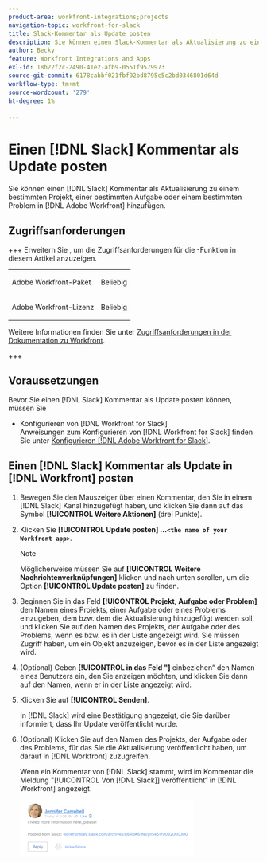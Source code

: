 ```yaml
---
product-area: workfront-integrations;projects
navigation-topic: workfront-for-slack
title: Slack-Kommentar als Update posten
description: Sie können einen Slack-Kommentar als Aktualisierung zu einem bestimmten Projekt, einer bestimmten Aufgabe oder einem bestimmten Problem in Adobe Workfront hinzufügen.
author: Becky
feature: Workfront Integrations and Apps
exl-id: 18b22f2c-2490-41e2-afb9-0551f9579973
source-git-commit: 6178cabbf021fbf92bd8795c5c2bd0346801d64d
workflow-type: tm+mt
source-wordcount: '279'
ht-degree: 1%

---
```


# Einen [!DNL Slack] Kommentar als Update posten

Sie können einen [!DNL Slack] Kommentar als Aktualisierung zu einem bestimmten Projekt, einer bestimmten Aufgabe oder einem bestimmten Problem in [!DNL Adobe Workfront] hinzufügen.

## Zugriffsanforderungen

+++ Erweitern Sie , um die Zugriffsanforderungen für die -Funktion in diesem Artikel anzuzeigen.

<table style="table-layout:auto"> 
 <col> 
 <col> 
 <tbody> 
  <tr> 
   <td role="rowheader">Adobe Workfront-Paket</td> 
   <td> <p>Beliebig</p> </td> 
  </tr> 
  <tr> 
   <td role="rowheader">Adobe Workfront-Lizenz</td> 
   <td> <p>Beliebig</p>
  </tr> 
 </tbody> 
</table>

Weitere Informationen finden Sie unter [Zugriffsanforderungen in der Dokumentation zu Workfront](/help/quicksilver/administration-and-setup/add-users/access-levels-and-object-permissions/access-level-requirements-in-documentation.md).

+++

## Voraussetzungen

Bevor Sie einen [!DNL Slack] Kommentar als Update posten können, müssen Sie

* Konfigurieren von [!DNL Workfront for Slack]\
   Anweisungen zum Konfigurieren von [!DNL Workfront for Slack] finden Sie unter [Konfigurieren [!DNL Adobe Workfront for Slack]](../../workfront-integrations-and-apps/using-workfront-with-slack/configure-workfront-for-slack.md).

## Einen [!DNL Slack] Kommentar als Update in [!DNL Workfront] posten

1. Bewegen Sie den Mauszeiger über einen Kommentar, den Sie in einem [!DNL Slack] Kanal hinzugefügt haben, und klicken Sie dann auf das Symbol **[!UICONTROL Weitere Aktionen]** (drei Punkte).

1. Klicken Sie **[!UICONTROL Update posten] …`<the name of your Workfront app>`**.

   >[!NOTE]
   >
   >Möglicherweise müssen Sie auf **[!UICONTROL Weitere Nachrichtenverknüpfungen]** klicken und nach unten scrollen, um die Option **[!UICONTROL Update posten]** zu finden.
   >
   >
1. Beginnen Sie in das Feld **[!UICONTROL Projekt, Aufgabe oder Problem]** den Namen eines Projekts, einer Aufgabe oder eines Problems einzugeben, dem bzw. dem die Aktualisierung hinzugefügt werden soll, und klicken Sie auf den Namen des Projekts, der Aufgabe oder des Problems, wenn es bzw. es in der Liste angezeigt wird. Sie müssen Zugriff haben, um ein Objekt anzuzeigen, bevor es in der Liste angezeigt wird.
1. (Optional) Geben **[!UICONTROL in das Feld &quot;]** einbeziehen“ den Namen eines Benutzers ein, den Sie anzeigen möchten, und klicken Sie dann auf den Namen, wenn er in der Liste angezeigt wird.
1. Klicken Sie auf **[!UICONTROL Senden]**.

   In [!DNL Slack] wird eine Bestätigung angezeigt, die Sie darüber informiert, dass Ihr Update veröffentlicht wurde.

1. (Optional) Klicken Sie auf den Namen des Projekts, der Aufgabe oder des Problems, für das Sie die Aktualisierung veröffentlicht haben, um darauf in [!DNL Workfront] zuzugreifen.

   Wenn ein Kommentar von [!DNL Slack] stammt, wird im Kommentar die Meldung &quot;[!UICONTROL Von [!DNL Slack]] veröffentlicht“ in [!DNL Workfront] angezeigt.

   ![Update von Slack veröffentlicht](assets/slack-update-posted-from-slack-350x112.png)
